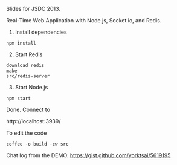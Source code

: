 Slides for JSDC 2013. 

Real-Time Web Application with Node.js, Socket.io, and Redis.

1. Install dependencies
```
npm install
```

2. Start Redis
```
download redis
make
src/redis-server
```

3. Start Node.js
```
npm start
```

Done. Connect to

http://localhost:3939/

To edit the code
```
coffee -o build -cw src
```

Chat log from the DEMO:
https://gist.github.com/yorktsai/5619195
